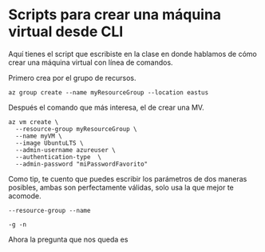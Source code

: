 # Scripts para crear una máquina virtual desde CLI

Aquí tienes el script que escribiste en la clase en donde hablamos de cómo crear una máquina virtual con línea de comandos.

Primero crea por el grupo de recursos.
```b
az group create --name myResourceGroup --location eastus
```
Después el comando que más interesa, el de crear una MV.
```b
az vm create \
  --resource-group myResourceGroup \
  --name myVM \
  --image UbuntuLTS \
  --admin-username azureuser \
  --authentication-type  \
  --admin-password "miPasswordFavorito"
```

Como tip, te cuento que puedes escribir los parámetros de dos maneras posibles, ambas son perfectamente válidas, solo usa la que mejor te acomode.
```b
--resource-group --name

-g -n
```
Ahora la pregunta que nos queda es
